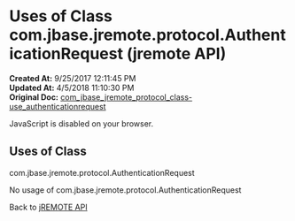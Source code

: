 # Uses of Class com.jbase.jremote.protocol.AuthenticationRequest (jremote API)

**Created At:** 9/25/2017 12:11:45 PM  
**Updated At:** 4/5/2018 11:10:30 PM  
**Original Doc:** [com_jbase_jremote_protocol_class-use_authenticationrequest](https://docs.jbase.com/39271-class-use/com_jbase_jremote_protocol_class-use_authenticationrequest)  

<!--<br>    try {<br>        if (location.href.indexOf('is-external=true') == -1) {<br>            parent.document.title="Uses of Class com.jbase.jremote.protocol.AuthenticationRequest (jremote   API)";<br>        }<br>    }<br>    catch(err) {<br>    }<br>//-->
JavaScript is disabled on your browser.



<!--<br>  allClassesLink = document.getElementById("allclasses\_navbar\_top");<br>  if(window==top) {<br>    allClassesLink.style.display = "block";<br>  }<br>  else {<br>    allClassesLink.style.display = "none";<br>  }<br>  //-->

## Uses of Class
com.jbase.jremote.protocol.AuthenticationRequest

No usage of com.jbase.jremote.protocol.AuthenticationRequest

Back to [jREMOTE API](com_jbase_jremote_package-summary)
